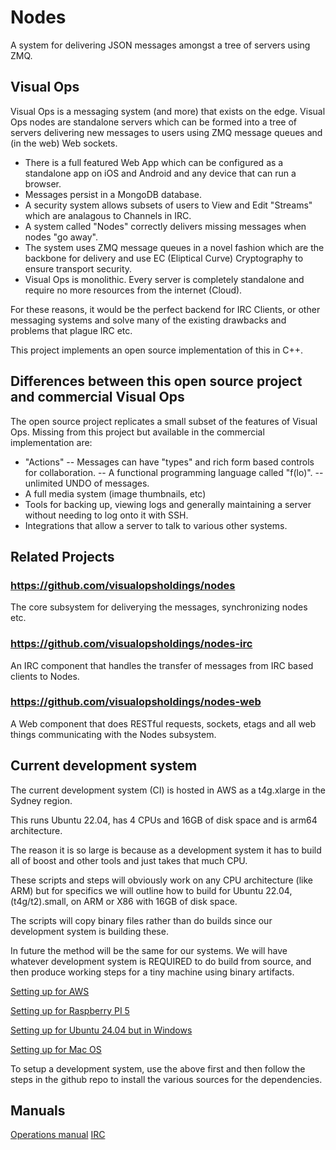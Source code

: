 
# Nodes

A system for delivering JSON messages amongst a tree of servers using ZMQ.

## Visual Ops

Visual Ops is a messaging system (and more) that exists on the edge. Visual Ops nodes are
standalone servers which can be formed into a tree of servers delivering new messages to users
using ZMQ message queues and (in the web) Web sockets.

- There is a full featured Web App which can be configured as a standalone app on iOS and Android
and any device that can run a browser.
- Messages persist in a MongoDB database.
- A security system allows subsets of users to View and Edit "Streams" which are analagous to Channels
in IRC.
- A system called "Nodes" correctly delivers missing messages when nodes "go away".
- The system uses ZMQ message queues in a novel fashion which are the backbone for delivery
and use EC (Eliptical Curve) Cryptography to ensure transport security.
- Visual Ops is monolithic. Every server is completely standalone and require no more resources
from the internet (Cloud).

For these reasons, it would be the perfect backend for IRC Clients, or other messaging systems and solve many of the existing drawbacks
and problems that plague IRC etc.

This project implements an open source implementation of this in C++.

## Differences between this open source project and commercial Visual Ops

The open source project replicates a small subset of the features of Visual Ops. Missing from 
this project but available in the commercial implementation are:

- "Actions" 
-- Messages can have "types" and rich form based controls for collaboration.
-- A functional programming language called "f(lo)".
-- unlimited UNDO of messages.
- A full media system (image thumbnails, etc)
- Tools for backing up, viewing logs and generally maintaining a server without needing to log 
onto it with SSH.
- Integrations that allow a server to talk to various other systems.

## Related Projects

### https://github.com/visualopsholdings/nodes

The core subsystem for deliverying the messages, synchronizing nodes etc.

### https://github.com/visualopsholdings/nodes-irc

An IRC component that handles the transfer of messages from IRC based clients to Nodes.

### https://github.com/visualopsholdings/nodes-web

A Web component that does RESTful requests, sockets, etags and all web things communicating
with the Nodes subsystem.

## Current development system

The current development system (CI) is hosted in AWS as a t4g.xlarge in the Sydney region.

This runs Ubuntu 22.04, has 4 CPUs and 16GB of disk space and is arm64 architecture.

The reason it is so large is because as a development system it has to build all of boost
and other tools and just takes that much CPU.

These scripts and steps will obviously work on any CPU architecture (like ARM) but for 
specifics we will outline how to build for Ubuntu 22.04, (t4g/t2).small, on ARM or X86 with 16GB of 
disk space.

The scripts will copy binary files rather than do builds since our development system 
is building these.

In future the method will be the same for our systems. We will have whatever development
system is REQUIRED to do build from source, and then produce working steps for a tiny
machine using binary artifacts.

[Setting up for AWS](aws/README.md)

[Setting up for Raspberry PI 5](pi5/README.md)

[Setting up for Ubuntu 24.04 but in Windows](windows/README.md)

[Setting up for Mac OS](mac/README.md)

To setup a development system, use the above first and then follow the steps in the github repo
to install the various sources for the dependencies.

## Manuals

[Operations manual](manuals/OPERATIONS.md)
[IRC](manuals/IRC.md)
